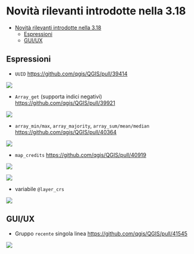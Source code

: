 # Novità rilevanti introdotte nella 3.18

<!-- TOC -->

- [Novità rilevanti introdotte nella 3.18](#novità-rilevanti-introdotte-nella-318)
  - [Espressioni](#espressioni)
  - [GUI/UX](#guiux)

<!-- /TOC -->

## Espressioni

- `UUID` https://github.com/qgis/QGIS/pull/39414

![](../HfcQGIS/img/novita_318/img_02.png)

- `Array_get` (supporta indici negativi) https://github.com/qgis/QGIS/pull/39921

![](../HfcQGIS/img/novita_318/img_03.png)

- `array_min/max`, `array_majority`, `array_sum/mean/median` https://github.com/qgis/QGIS/pull/40364

![](../HfcQGIS/img/novita_318/img_04.png)

- `map_credits` https://github.com/qgis/QGIS/pull/40919

![](../HfcQGIS/img/novita_318/img_05.png)

![](../HfcQGIS/img/novita_318/img_051.png)

- variabile `@layer_crs`

![](../HfcQGIS/img/novita_318/img_06.png)

## GUI/UX
- Gruppo `recente` singola linea https://github.com/qgis/QGIS/pull/41545

![](../HfcQGIS/img/novita_318/img_01.png)